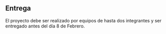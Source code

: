## Entrega

El proyecto debe ser realizado por equipos de hasta dos integrantes y ser entregado antes del día 8 de Febrero.
